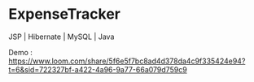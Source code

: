 # ExpenseTracker
JSP | Hibernate | MySQL | Java 

Demo : 
https://www.loom.com/share/5f6e5f7bc8ad4d378da4c9f335424e94?t=6&sid=722327bf-a422-4a96-9a77-66a079d759c9
